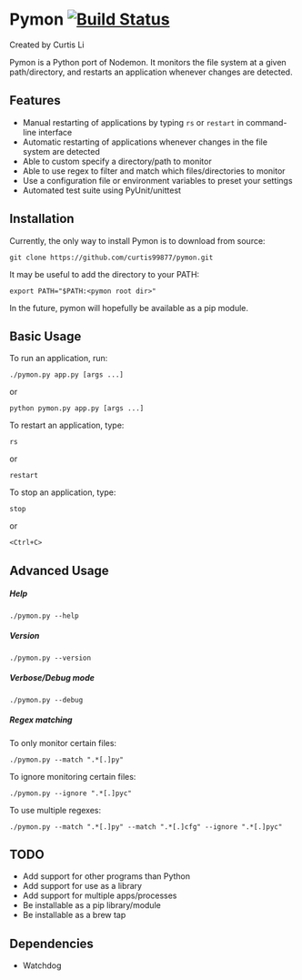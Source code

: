 # Pymon [![Build Status](https://travis-ci.org/curtis99877/pymon.svg?branch=master)](https://travis-ci.org/curtis99877/pymon)

Created by Curtis Li

Pymon is a Python port of Nodemon. It monitors the file system at a given path/directory, and restarts an application whenever changes are detected.

## Features

* Manual restarting of applications by typing `rs` or `restart` in command-line interface
* Automatic restarting of applications whenever changes in the file system are detected
* Able to custom specify a directory/path to monitor
* Able to use regex to filter and match which files/directories to monitor
* Use a configuration file or environment variables to preset your settings
* Automated test suite using PyUnit/unittest

## Installation

Currently, the only way to install Pymon is to download from source:
```
git clone https://github.com/curtis99877/pymon.git
```

It may be useful to add the directory to your PATH:
```
export PATH="$PATH:<pymon root dir>"
```

In the future, pymon will hopefully be available as a pip module.

## Basic Usage

To run an application, run:
```
./pymon.py app.py [args ...]
```
or
```
python pymon.py app.py [args ...]
```

To restart an application, type:
```
rs
```
or
```
restart
```

To stop an application, type:
```
stop
```
or
```
<Ctrl+C>
```

## Advanced Usage

##### Help
```
./pymon.py --help
```

##### Version
```
./pymon.py --version
```

##### Verbose/Debug mode
```
./pymon.py --debug
```

##### Regex matching

To only monitor certain files:
```
./pymon.py --match ".*[.]py"
```

To ignore monitoring certain files:
```
./pymon.py --ignore ".*[.]pyc"
```

To use multiple regexes:
```
./pymon.py --match ".*[.]py" --match ".*[.]cfg" --ignore ".*[.]pyc"
```

## TODO

* Add support for other programs than Python
* Add support for use as a library
* Add support for multiple apps/processes
* Be installable as a pip library/module
* Be installable as a brew tap

## Dependencies

* Watchdog
